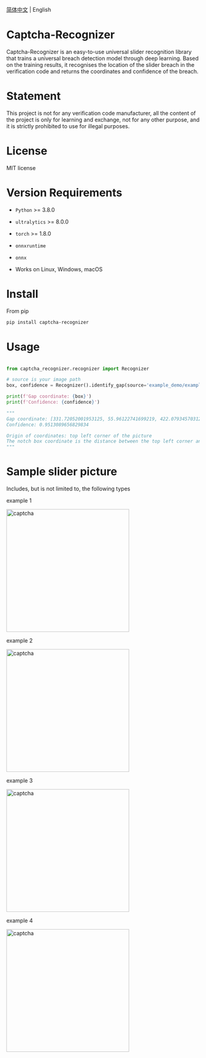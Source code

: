 [简体中文](README.md) | English

# Captcha-Recognizer

Captcha-Recognizer is an easy-to-use universal slider recognition library that trains a universal breach detection model through deep learning. Based on the training results, it recognises the location of the slider breach in the verification code and returns the coordinates and confidence of the breach.

# Statement
This project is not for any verification code manufacturer, all the content of the project is only for learning and exchange, not for any other purpose, and it is strictly prohibited to use for illegal purposes.

# License

MIT license


# Version Requirements

* ``Python`` >=  3.8.0
* ``ultralytics`` >=  8.0.0
* ``torch`` >=  1.8.0
* ``onnxruntime``
* ``onnx``

* Works on Linux, Windows, macOS


# Install


From pip 

```bash
pip install captcha-recognizer
```



# Usage


```Python

from captcha_recognizer.recognizer import Recognizer

# source is your image path
box, confidence = Recognizer().identify_gap(source='example_demo/example1.png', verbose=False)

print(f'Gap coordinate: {box}')
print(f'Confidence: {confidence}')

"""
Gap coordinate: [331.72052001953125, 55.96122741699219, 422.079345703125, 161.7498779296875]
Confidence: 0.9513089656829834

Origin of coordinates: top left corner of the picture
The notch box coordinate is the distance between the top left corner and the bottom right corner of the notch box and the origin of the coordinate
"""
```

# Sample slider picture



Includes, but is not limited to, the following types

<p>example 1</p>
<img src="https://raw.githubusercontent.com/chenwei-zhao/captcha-recognizer/main/example_demo/example1.png" alt="captcha" width="320">
<p>example 2</p>
<img src="https://raw.githubusercontent.com/chenwei-zhao/captcha-recognizer/main/example_demo/example2.png" alt="captcha" width="320">
<p>example 3</p>
<img src="https://raw.githubusercontent.com/chenwei-zhao/captcha-recognizer/main/example_demo/example3.png" alt="captcha" width="320">
<p>example 4</p>
<img src="https://raw.githubusercontent.com/chenwei-zhao/captcha-recognizer/main/example_demo/example4.png" alt="captcha" width="320">



